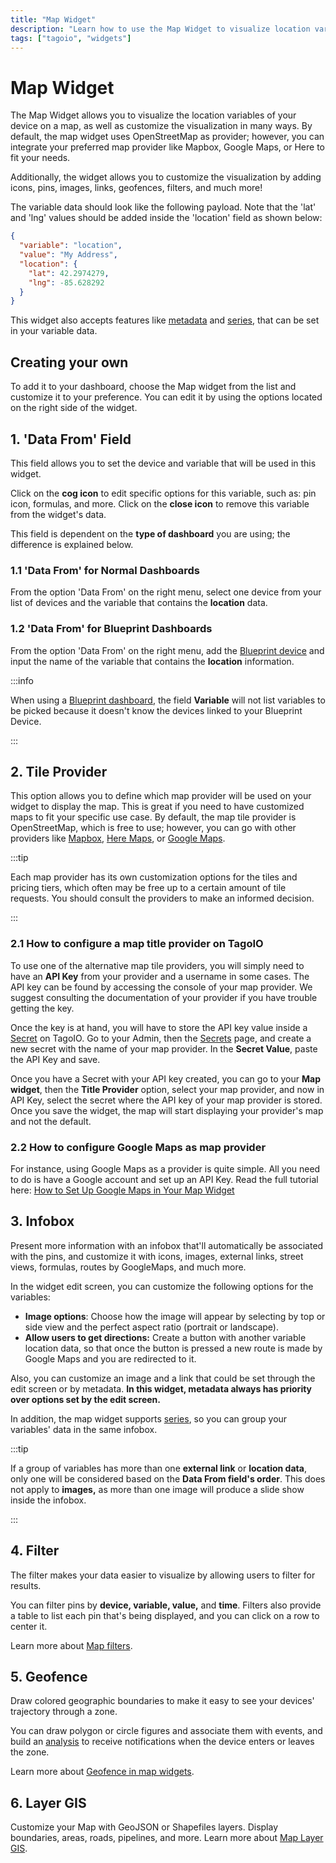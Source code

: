 ```yaml
---
title: "Map Widget"
description: "Learn how to use the Map Widget to visualize location variables of your device on a map, customize visualization with icons, pins, images, links, geofences, filters and more."
tags: ["tagoio", "widgets"]
---
```

# Map Widget

The Map Widget allows you to visualize the location variables of your device on a map, as well as customize the visualization in many ways. By default, the map widget uses OpenStreetMap as provider; however, you can integrate your preferred map provider like Mapbox, Google Maps, or Here to fit your needs.

Additionally, the widget allows you to customize the visualization by adding icons, pins, images, links, geofences, filters, and much more!

<!-- Map widget example image -->

The variable data should look like the following payload. Note that the 'lat' and 'lng' values should be added inside the 'location' field as shown below:

```json
{
  "variable": "location",
  "value": "My Address",
  "location": {
    "lat": 42.2974279,
    "lng": -85.628292
  }
}
```

This widget also accepts features like [metadata](/docs/tagoio/devices/payload-parser/metadata) and [series](/docs/tagoio/devices/grouping-variables), that can be set in your variable data.


## Creating your own

To add it to your dashboard, choose the Map widget from the list and customize it to your preference. You can edit it by using the options located on the right side of the widget.

<!-- Map widget creation image -->




## 1. 'Data From' Field

This field allows you to set the device and variable that will be used in this widget.

<!-- Data From field image -->

Click on the **cog icon** to edit specific options for this variable, such as: pin icon, formulas, and more. Click on the **close icon** to remove this variable from the widget's data.

This field is dependent on the **type of dashboard** you are using; the difference is explained below.

### 1.1 'Data From' for Normal Dashboards

From the option 'Data From' on the right menu, select one device from your list of devices and the variable that contains the **location** data.

### 1.2 'Data From' for Blueprint Dashboards

From the option 'Data From' on the right menu, add the [Blueprint device](/docs/tagoio/devices/blueprint-devices-entities) and input the name of the variable that contains the **location** information.

:::info

When using a [Blueprint dashboard](/docs/tagoio/dashboards/blueprint-dashboard), the field **Variable** will not list variables to be picked because it doesn't know the devices linked to your Blueprint Device.

:::


## 2. Tile Provider

This option allows you to define which map provider will be used on your widget to display the map. This is great if you need to have customized maps to fit your specific use case. By default, the map tile provider is OpenStreetMap, which is free to use; however, you can go with other providers like [Mapbox](https://www.mapbox.com/), [Here Maps](https://www.here.com/), or [Google Maps](https://developers.google.com/maps).

:::tip

Each map provider has its own customization options for the tiles and pricing tiers, which often may be free up to a certain amount of tile requests. You should consult the providers to make an informed decision.

:::

### 2.1 How to configure a map title provider on TagoIO

To use one of the alternative map tile providers, you will simply need to have an **API Key** from your provider and a username in some cases. The API key can be found by accessing the console of your map provider. We suggest consulting the documentation of your provider if you have trouble getting the key.

Once the key is at hand, you will have to store the API key value inside a [Secret](/docs/tagoio/getting-started/secrets) on TagoIO. Go to your Admin, then the [Secrets](https://admin.tago.io/secrets) page, and create a new secret with the name of your map provider. In the **Secret Value**, paste the API Key and save.

<!-- Secrets configuration image -->

Once you have a Secret with your API key created, you can go to your **Map widget**, then the **Title Provider** option, select your map provider, and now in API Key, select the secret where the API key of your map provider is stored. Once you save the widget, the map will start displaying your provider's map and not the default.

<!-- Tile provider configuration image -->

### 2.2 How to configure Google Maps as map provider

For instance, using Google Maps as a provider is quite simple. All you need to do is have a Google account and set up an API Key. Read the full tutorial here: [How to Set Up Google Maps in Your Map Widget](https://community.tago.io/t/how-to-set-up-google-maps-in-your-map-widget/1742)


## 3. Infobox

Present more information with an infobox that'll automatically be associated with the pins, and customize it with icons, images, external links, street views, formulas, routes by GoogleMaps, and much more.

<!-- Infobox example image -->

In the widget edit screen, you can customize the following options for the variables:

- **Image options**: Choose how the image will appear by selecting by top or side view and the perfect aspect ratio (portrait or landscape).
- **Allow users to get directions:** Create a button with another variable location data, so that once the button is pressed a new route is made by Google Maps and you are redirected to it.

Also, you can customize an image and a link that could be set through the edit screen or by metadata. **In this widget, metadata always has priority over options set by the edit screen.**

In addition, the map widget supports [series](/docs/tagoio/devices/grouping-variables), so you can group your variables' data in the same infobox.

:::tip

If a group of variables has more than one **external link** or **location data**, only one will be considered based on the **Data From field's order**. This does not apply to **images,** as more than one image will produce a slide show inside the infobox.

:::


## 4. Filter

The filter makes your data easier to visualize by allowing users to filter for results.

<!-- Filter example image -->

You can filter pins by **device, variable, value,** and **time**. Filters also provide a table to list each pin that's being displayed, and you can click on a row to center it.

Learn more about [Map filters](/docs/tagoio/widgets/map-and-location/map-widget/map-filters).


## 5. Geofence

Draw colored geographic boundaries to make it easy to see your devices' trajectory through a zone.

<!-- Geofence example image -->

You can draw polygon or circle figures and associate them with events, and build an [analysis](https://community.tago.io/t/implementing-an-analysis-to-notify-when-a-device-is-inside-of-a-geofence/525) to receive notifications when the device enters or leaves the zone.

<YouTube videoId="EmwtOqq_KLQ" title="Mapping and Geofencing IoT Devices on TagoIO" />

Learn more about [Geofence in map widgets](/docs/tagoio/widgets/map-and-location/map-widget/geofences-in-map-widgets).


## 6. Layer GIS

Customize your Map with GeoJSON or Shapefiles layers. Display boundaries, areas, roads, pipelines, and more. Learn more about [Map Layer GIS](/docs/tagoio/widgets/map-and-location/map-widget/map-layer-gis).

<!-- Layer GIS example image -->
